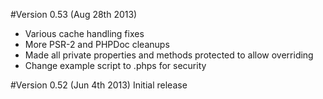 #Version 0.53 (Aug 28th 2013)

* Various cache handling fixes
* More PSR-2 and PHPDoc cleanups
* Made all private properties and methods protected to allow overriding
* Change example script to .phps for security

#Version 0.52 (Jun 4th 2013)
Initial release
